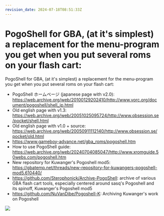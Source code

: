 ```yaml
---
revision_date: 2024-07-18T08:51:33Z
---
```

# PogoShell for GBA, (at it's simplest) a replacement for the menu-program you get when you put several roms on your flash cart:
PogoShell for GBA, (at it's simplest) a replacement for the menu-program you get when you put several roms on your flash cart:
* PogoShell ホームページ (japanese page with v2.0): https://web.archive.org/web/20100129202410/http://www.vorc.org/document/pogoshell/shell_jp.html
* Old english page with v1.3: https://web.archive.org/web/20051025095724/http://www.obsession.se/pocket/shell.html
* Old english page with v1.0 + source: https://web.archive.org/web/20050911112140/http://www.obsession.se/pocket/old.html
* https://www.gameboy-advance.net/gba_roms/pogoshell.htm
* How to use PogoShell guide: https://web.archive.org/web/20240704085047/http://www.xromguide.50webs.com/pogoshell.htm
* New repository for Kuwanger's Pogoshell mod5: https://gbatemp.net/threads/new-repository-for-kuwangers-pogoshell-mod5.610440/
* https://github.com/Sterophonick/Archive-PogoShell: archive of various GBA flash cart tools, especially centered around sasq's Pogoshell and its spinoff, Kuwanger's Pogoshell mod5
* https://github.com/NuVanDibe/Pogoshell-K: Archiving Kuwanger's work on Pogoshell

![](https://www.gameboy-advance.net/img/romsoft/pogoshell.gif)